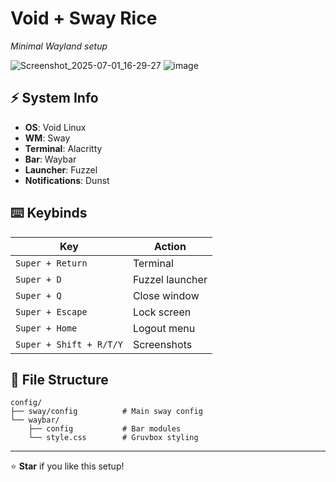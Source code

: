 # Void + Sway Rice

*Minimal Wayland setup*

![Screenshot_2025-07-01_16-29-27](https://github.com/user-attachments/assets/ee6887ae-ba10-447e-b5fd-d1ae9ec30214) ![image](https://github.com/user-attachments/assets/2cb4f762-9ab1-48d4-b1fa-1292da550a02) 


## ⚡ System Info

- **OS**: Void Linux
- **WM**: Sway
- **Terminal**: Alacritty
- **Bar**: Waybar 
- **Launcher**: Fuzzel
- **Notifications**: Dunst

## ⌨️ Keybinds

| Key | Action |
|-----|--------|
| `Super + Return` | Terminal |
| `Super + D` | Fuzzel launcher |
| `Super + Q` | Close window |
| `Super + Escape` | Lock screen |
| `Super + Home` | Logout menu |
| `Super + Shift + R/T/Y` | Screenshots |

## 📁 File Structure

```
config/
├── sway/config          # Main sway config
└── waybar/
    ├── config           # Bar modules  
    └── style.css        # Gruvbox styling
```

---

⭐ **Star** if you like this setup!  
